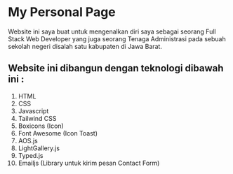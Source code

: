 # My Personal Page

Website ini saya buat untuk mengenalkan diri saya sebagai seorang Full Stack Web Developer yang juga seorang Tenaga Administrasi pada sebuah sekolah negeri disalah satu kabupaten di Jawa Barat.

## Website ini dibangun dengan teknologi dibawah ini :

1. HTML
2. CSS
3. Javascript
4. Tailwind CSS
5. Boxicons (Icon)
6. Font Awesome (Icon Toast)
7. AOS.js
8. LightGallery.js
9. Typed.js
10. Emailjs (Library untuk kirim pesan Contact Form)
